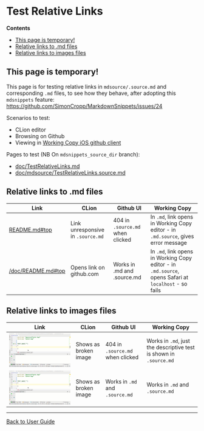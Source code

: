 <!--
This file was generate by MarkdownSnippets.
Source File: /doc/mdsource/TestRelativeLinks.source.md
To change this file edit the source file and then re-run the generation using either the dotnet global tool (https://github.com/SimonCropp/MarkdownSnippets#markdownsnippetstool) or using the api (https://github.com/SimonCropp/MarkdownSnippets#running-as-a-unit-test).
-->
<a id="top"></a>

# Test Relative Links

<!-- START doctoc generated TOC please keep comment here to allow auto update -->
<!-- DON'T EDIT THIS SECTION, INSTEAD RE-RUN doctoc TO UPDATE -->
**Contents**

- [This page is temporary!](#this-page-is-temporary)
- [Relative links to .md files](#relative-links-to-md-files)
- [Relative links to images files](#relative-links-to-images-files)

<!-- END doctoc generated TOC please keep comment here to allow auto update -->

## This page is temporary!

This page is for testing relative links in `mdsource/.source.md` and corresponding `.md` files, to see how they behave, after adopting this `mdsnippets` feature:
https://github.com/SimonCropp/MarkdownSnippets/issues/24

Scenarios to test:

* CLion editor
* Browsing on Github
* Viewing in [Working Copy iOS github client](https://workingcopyapp.com/)

Pages to test (NB On `mdsnippets_source_dir` branch):

* [doc/TestRelativeLinks.md](https://github.com/approvals/ApprovalTests.cpp/blob/mdsnippets_source_dir/doc/TestRelativeLinks.md)
* [doc/mdsource/TestRelativeLinks.source.md](https://github.com/approvals/ApprovalTests.cpp/blob/mdsnippets_source_dir/doc/mdsource/TestRelativeLinks.source.md)

## Relative links to .md files

| Link          | CLion             | Github UI             | Working Copy          |
| ------------- | ----------------- | --------------------- | --------------------- |
| [README.md#top](README.md#top)            | Link unresponsive in `.source.md`  | 404 in `.source.md` when clicked  | In `.md`, link opens in Working Copy editor - in `.md.source`, gives error message |
| [/doc/README.md#top](/doc/README.md#top)  | Opens link on github.com  | Works in .md and .source.md | In `.md`, link opens in Working Copy editor - in `.md.source`, opens Safari at `localhost` - so fails|

## Relative links to images files

| Link          | CLion             | Github UI             | Working Copy          |
| ------------- | ----------------- | --------------------- | --------------------- |
| ![images/ApprovalTests.cpp.IntroGraphic.gif?raw=true](images/ApprovalTests.cpp.IntroGraphic.gif?raw=true) | Shows as broken image | 404 in `.source.md` when clicked | Works in `.md`, just the descriptive test is shown in `.source.md` |
| ![/doc/images/ApprovalTests.cpp.IntroGraphic.gif?raw=true](/doc/images/ApprovalTests.cpp.IntroGraphic.gif?raw=true) | Shows as broken image | Works in `.md` and `.source.md`  | Works in `.md` and `.source.md` |

---

[Back to User Guide](README.md#top)
